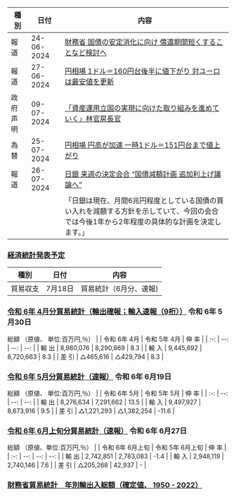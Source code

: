 

|種別|日付|内容|
|--|--|--------|
|報道|24-06-2024|[財務省 国債の安定消化に向け 償還期間短くすることなど検討へ](https://www3.nhk.or.jp/news/html/20240624/k10014489951000.html)|
|報道|27-06-2024|[円相場 1ドル＝160円台後半に値下がり 対ユーロは最安値を更新](https://www3.nhk.or.jp/news/html/20240626/k10014490251000.html)|
|政府声明|09-07-2024|[「資産運用立国の実現に向けた取り組みを進めていく」林官房長官](https://www3.nhk.or.jp/news/html/20240709/k10014505891000.html)|
|為替|25-07-2024|[円相場 円高が加速 一時1ドル＝151円台まで値上がり](https://www3.nhk.or.jp/news/html/20240725/k10014522811000.html)|
|報道|26-07-2024|[日銀 来週の決定会合 “国債減額計画 追加利上げ議論へ”](https://www3.nhk.or.jp/news/html/20240726/k10014523931000.html)|
|||「日銀は現在、月間6兆円程度としている国債の買い入れを減額する方針を示していて、今回の会合では今後1年から2年程度の具体的な計画を決定します。」|

### [経済統計発表予定](https://www.customs.go.jp/toukei/info/index.htm)
|種別|日付|内容|
|--|--|--------|
|貿易収支|7月18日|貿易統計（6月分、速報)|


### [令和 6年 4月分貿易統計（輸出確報；輸入速報（9桁））](https://www.customs.go.jp/toukei/shinbun/trade-st/2024/2024045.xml) 令和 6年 5月30日
総額 （原値、 単位:百万円,％）
|  | 令和 6年 4月 | 令和 5年 4月 | 伸 率 |
| :-: | --: | --: | --: |
| 輸 出 | 8,980,076 | 8,290,869 | 8.3 |
| 輸 入 | 9,445,692 | 8,720,663 | 8.3 |
| 差 引 | △465,616 | △429,794 | 8.3 |

### [令和 6年 5月分貿易統計（速報）](https://www.customs.go.jp/toukei/shinbun/trade-st/2024/2024054.xml) 令和 6年 6月19日
総額 （原値、 単位:百万円,％）
|  | 令和 6年 5月 | 令和 5年 5月 | 伸 率 |
| :-: | --: | --: | --: |
| 輸 出 | 8,276,634 | 7,291,662 | 13.5 |
| 輸 入 | 9,497,927 | 8,673,916 | 9.5 |
| 差 引 | △1,221,293 | △1,382,254 | \-11.6 |

### [令和 6年 6月上旬分貿易統計（速報）](https://www.customs.go.jp/toukei/shinbun/trade-st/2024/2024061.xml) 令和 6年 6月27日
総額 （原値、単位:百万円,％）
|  | 令和 6年 6月上旬 | 令和 5年 6月上旬 | 伸 率 |
| :-: | --: | --: | --: |
| 輸 出 | 2,742,851 | 2,783,083 | \-1.4 |
| 輸 入 | 2,948,119 | 2,740,146 | 7.6 |
| 差 引 | △205,268 | 42,937 | \- |

### [財務省貿易統計　年別輸出入総額（確定値、 1950 - 2022）](https://www.customs.go.jp/toukei/suii/html/nenbet.htm)

